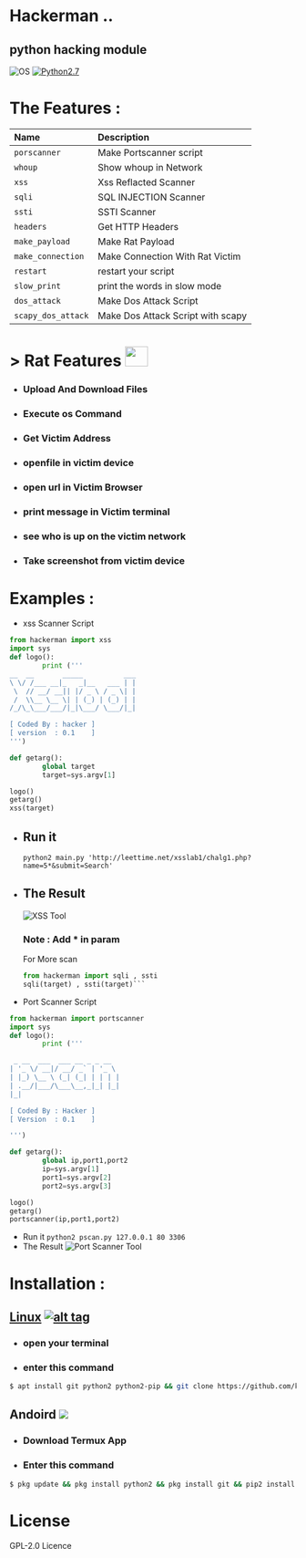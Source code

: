 # Hackerman .. 

## python hacking module

![OS](https://img.shields.io/badge/Support%20-Linux%20|%20Termux-yellowgreen.svg?style=flat-square) [![Python2.7](https://img.shields.io/badge/Python-2.7-green.svg?style=flat-square)](https://www.python.org/downloads/release/python-2714/)


# The Features :

| Name              | Description                   |
| :-------------    | :-------------                |
| `porscanner`      | Make Portscanner script       |
| `whoup`           | Show whoup in Network         |
| `xss`             | Xss Reflacted Scanner         |
| `sqli`            | SQL INJECTION Scanner          |
| `ssti`            | SSTI Scanner                  |
| `headers`         | Get HTTP Headers              |
| `make_payload`    | Make Rat Payload              |
| `make_connection` | Make Connection With Rat Victim   |
| `restart`         | restart your script           |
| `slow_print`      | print the words in slow mode     |
| `dos_attack`      | Make Dos Attack Script        |
| `scapy_dos_attack`| Make Dos Attack Script with scapy         |


# > Rat Features <img src="https://img.icons8.com/cotton/64/000000/hacking.png" width="40" height="35">

- ### Upload And Download Files
- ### Execute os Command
- ### Get Victim Address
- ### openfile in victim device
- ### open url in Victim Browser
- ### print message in Victim terminal
- ### see who is up on the victim network
- ### Take screenshot from victim device


# Examples :
- xss Scanner Script 
```python
from hackerman import xss
import sys
def logo():
        print ('''
__  __       _____          ___
\ \/ /___ __|_   _|__   ___ | |
 \  // __/ __|| |/ _ \ / _ \| |
 /  \\__ \__ \| | (_) | (_) | |
/_/\_\___/___/|_|\___/ \___/|_|

[ Coded By : hacker ]
[ version  : 0.1    ]
''')

def getarg():
        global target
        target=sys.argv[1]

logo()
getarg()
xss(target)
```
  - ## Run it 
     ```python2 main.py 'http://leettime.net/xsslab1/chalg1.php?name=5*&submit=Search' ```
  - ## The Result 
     <img src="https://i.ibb.co/SnrP8SL/Screenshot-from-2019-10-15-00-58-45.png" alt="XSS Tool">
     
     ### Note : Add * in param
     For More scan 
     ```python
     from hackerman import sqli , ssti
     sqli(target) , ssti(target)```

- Port Scanner Script
```python
from hackerman import portscanner
import sys
def logo():
        print ('''

 _ __  ___  ___ __ _ _ __  
| '_ \/ __|/ __/ _` | '_ \ 
| |_) \__ \ (_| (_| | | | |
| .__/|___/\___\__,_|_| |_|
|_|

[ Coded By : Hacker ]
[ Version  : 0.1    ]

''')

def getarg():
        global ip,port1,port2
        ip=sys.argv[1]
        port1=sys.argv[2]
        port2=sys.argv[3]

logo()
getarg()
portscanner(ip,port1,port2)
```

- Run it 
     ```python2 pscan.py 127.0.0.1 80 3306 ```
- The Result 
      <img src="https://i.ibb.co/dDjJrYY/Screenshot-from-2019-10-15-01-12-46.png" alt="Port Scanner Tool" >
# Installation :

## [Linux](https://wikipedia.org/wiki/Linux) [![alt tag](http://icons.iconarchive.com/icons/dakirby309/simply-styled/32/OS-Linux-icon.png)](https://fr.wikipedia.org/wiki/Linux)

- ### open your terminal
- ### enter this command
```bash
$ apt install git python2 python2-pip && git clone https://github.com/knassar702/hackerman && cd hackerman && pip2 install -r requirements.txt && python2 setup.py install && echo "from hackerman import slow_print;slow_print('Welcome in Hackerman module .. Good luck :) ..',1)" > first.py && python2 first.py
```

## Andoird <img src="https://img.icons8.com/clouds/100/000000/android-os.png">

- ### Download Termux App
- ### Enter this command
```bash
$ pkg update && pkg install python2 && pkg install git && pip2 install -r requirements.txt && python2 setup.py install && echo "from hackerman import slow_print;slow_print('Welcome in Hackerman module .. Good luck :) ..',1)" > first.py && python2 first.py
```

# License

GPL-2.0 Licence
